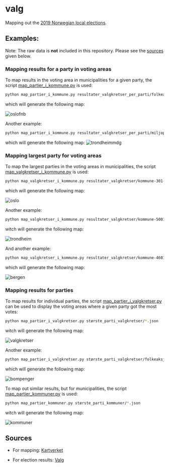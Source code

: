 # valg

Mapping out the [2019 Norwegian local elections](https://en.wikipedia.org/wiki/2019_Norwegian_local_elections).

## Examples:

Note: The raw data is **not** included in this repository.
Please see the [sources](#sources) given below.

### Mapping results for a party in voting areas

To map results in the voting area in municipalities for a given party, the
script [map_partier_i_kommune.py](map_partier_i_kommune.py) is used:

```bash
python map_partier_i_kommune.py resultater_valgkretser_per_parti/folkeaksjonen-nei-til-mer-bompenger.json 301
```
which will generate the following map:

![oslofnb](/examples/oslofnb.png)

Another example:

```bash
python map_partier_i_kommune.py resultater_valgkretser_per_parti/miljopartiet-de-gronne.json 5001
```

which will generate the following map:
![trondheimmdg](/examples/trondheimmdg.png)


### Mapping largest party for voting areas

To map the largest parties in the voting areas in municipalities, the script
[map_valgkretser_i_kommune.py](map_valgkretser_i_kommune.py) is used:

```bash
python map_valgkretser_i_kommune.py resultater_valgkretser/kommune-301-oslo.json
```
which will generate the following map:

![oslo](/examples/oslo.png)

Another example:


```bash
python map_valgkretser_i_kommune.py resultater_valgkretser/kommune-5001-trondheim.json
```
witch will generate the following map:

![trondheim](/examples/trondheim.png)

And another example:

```bash
python map_valgkretser_i_kommune.py resultater_valgkretser/kommune-4601-bergen.json
```
which will generate the following map:

![bergen](/examples/bergen.png)

### Mapping results for parties

To map results for individual parties, the script
[map_partier_i_valgkretser.py](map_partier_i_valgkretser.py) can be
used to display the voting areas where a given party got the most votes:

```bash
python map_partier_i_valgkretser.py største_parti_valgkretser/*.json
```
witch will generate the following map:

![valgkretser](/examples/map-partier-valgkretser.png)

Another example:

```bash
python map_partier_i_valgkretser.py største_parti_valgkretser/folkeaksjonen-nei-til-mer-bompenger.json
```
which will generate the following map:

![bompenger](/examples/bom.png)

To map out similar results, but for municipalities, the script
[map_partier_kommuner.py](map_partier_kommuner.py) is used:

```bash
python map_partier_kommuner.py største_parti_kommuner/*.json
```
witch will generate the following map:

![kommuner](/examples/map-partier-kommuner.png)

## Sources

- For mapping: [Kartverket](https://kartkatalog.geonorge.no/metadata/kartverket/valgkretser/885225ca-a29f-4b22-95be-f886db66e4bb)

- For election results: [Valg](https://valgresultat.no/eksport-av-valgresultater?type=ko&year=2019)
